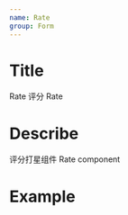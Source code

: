 ```yaml
---
name: Rate
group: Form
---
```


# Title

Rate 评分
Rate

# Describe

评分打星组件
Rate component

# Example
